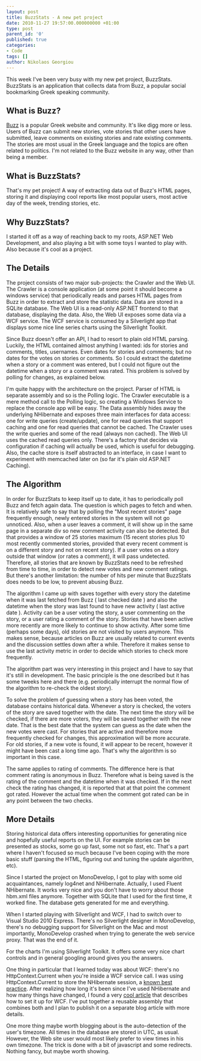 ```yaml
---
layout: post
title: BuzzStats - A new pet project
date: 2010-11-27 19:57:00.000000000 +01:00
type: post
parent_id: '0'
published: true
categories:
- Code
tags: []
author: Nikolaos Georgiou
---
```


This week I've been very busy with my new pet project, BuzzStats.
BuzzStats is an application that collects data from Buzz, a popular social bookmarking Greek speaking community.
<h2>What is Buzz?</h2>

<a href="http://buzz.reality-tape.com/" target="_blank">Buzz</a> is a popular Greek website and community. It's like digg more or less. Users of Buzz can submit new stories, vote stories that other users have submitted, leave comments on existing stories and rate existing comments. The stories are most usual in the Greek language and the topics are often related to politics. I'm not related to the Buzz website in any way, other than being a member.
<h2>What is BuzzStats?</h2>

That's my pet project! A way of extracting data out of Buzz's HTML pages, storing it and displaying cool reports like most popular users, most active day of the week, trending stories, etc.
<h2>Why BuzzStats?</h2>

I started it off as a way of reaching back to my roots, ASP.NET Web Development, and also playing a bit with some toys I wanted to play with. Also because it's cool as a project.
<h2>The Details</h2>

The project consists of two major sub-projects: the Crawler and the Web UI. The Crawler is a console application (at some point it should become a windows service) that periodically reads and parses HTML pages from Buzz in order to extract and store the statistic data. Data are stored in a SQLite database. The Web UI is a read-only ASP.NET frontend to that database, displaying the data. Also, the Web UI exposes some data via a WCF service. The WCF service is consumed by a Silverlight app that displays some nice line series charts using the Silverlight Toolkit.

Since Buzz doesn't offer an API, I had to resort to plain old HTML parsing. Luckily, the HTML contained almost anything I wanted: ids for stories and comments, titles, usernames. Even dates for stories and comments; but no dates for the votes on stories or comments. So I could extract the datetime when a story or a comment was entered, but I could not figure out the datetime when a story or a comment was rated. This problem is solved by polling for changes, as explained below.

I'm quite happy with the architecture on the project. Parser of HTML is separate assembly and so is the Polling logic. The Crawler executable is a mere method call to the Polling logic, so creating a Windows Service to replace the console app will be easy. The Data assembly hides away the underlying NHibernate and exposes three main interfaces for data access: one for write queries (create/update), one for read queries that support caching and one for read queries that cannot be cached. The Crawler uses the write queries and some of the read (always non cached). The Web UI uses the cached read queries only. There's a factory that decides via configuration if caching will actually be used, which is useful for debugging. Also, the cache store is itself abstracted to an interface, in case I want to experiment with memcached later on (so far it's plain old ASP.NET Caching).
<h2>The Algorithm</h2>

In order for BuzzStats to keep itself up to date, it has to periodically poll Buzz and fetch again data. The question is which pages to fetch and when. It is relatively safe to say that by polling the "Most recent stories" page frequently enough, newly entered stories in the system will not go unnoticed. Also, when a user leaves a comment, it will show up in the same page in a separate div so new comment activity can also be detected. But that provides a window of 25 stories maximum (15 recent stories plus 10 most recently commented stories, provided that every recent comment is on a different story and not on recent story). If a user votes on a story outside that window (or rates a comment), it will pass undetected. Therefore, all stories that are known by BuzzStats need to be refreshed from time to time, in order to detect new votes and new comment ratings. But there's another limitation: the number of hits per minute that BuzzStats does needs to be low, to prevent abusing Buzz.

The algorithm I came up with saves together with every story the datetime when it was last fetched from Buzz ( last checked date ) and also the datetime when the story was last found to have new activity ( last active date ). Activity can be a user voting the story, a user commenting on the story, or a user rating a comment of the story. Stories that have been active more recently are more likely to continue to show activity. After some time (perhaps some days), old stories are not visited by users anymore. This makes sense, because articles on Buzz are usually related to current events and the discussion settles down after a while. Therefore it makes sense to use the last activity metric in order to decide which stories to check more frequently.

The algorithm part was very interesting in this project and I have to say that it's still in development. The basic principle is the one described but it has some tweeks here and there (e.g. periodically interrupt the normal flow of the algorithm to re-check the oldest story).

To solve the problem of guessing when a story has been voted, the database contains historical data. Whenever a story is checked, the voters of the story are saved together with the date. The next time the story will be checked, if there are more voters, they will be saved together with the new date. That is the best date that the system can guess as the date when the new votes were cast. For stories that are active and therefore more frequently checked for changes, this approximation will be more accurate. For old stories, if a new vote is found, it will appear to be recent, however it might have been cast a long time ago. That's why the algorithm is so important in this case.

The same applies to rating of comments. The difference here is that comment rating is anonymous in Buzz. Therefore what is being saved is the rating of the comment and the datetime when it was checked. If in the next check the rating has changed, it is reported that at that point the comment got rated. However the actual time when the comment got rated can be in any point between the two checks.
<h2>More Details</h2>

Storing historical data offers interesting opportunities for generating nice and hopefully useful reports on the UI. For example stories can be presented as stocks, some go up fast, some not so fast, etc. That's a part where I haven't focused so much because I've been coping with the more basic stuff (parsing the HTML, figuring out and tuning the update algorithm, etc).

Since I started the project on MonoDevelop, I got to play with some old acquaintances, namely log4net and NHibernate. Actually, I used Fluent NHibernate. It works very nice and you don't have to worry about those hbm.xml files anymore. Together with SQLite that I used for the first time, it worked fine. The database gets generated for me and everything.

When I started playing with Silverlight and WCF, I had to switch over to Visual Studio 2010 Express. There's no Silverlight designer in MonoDevelop, there's no debugging support for Silverlight on the Mac and most importantly, MonoDevelop crashed when trying to generate the web service proxy. That was the end of it.

For the charts I'm using Silverlight Toolkit. It offers some very nice chart controls and in general googling around gives you the answers.

One thing in particular that I learned today was about WCF: there's no HttpContext.Current when you're inside a WCF service call. I was using HttpContext.Current to store the NHibernate session, a <a href="http://www.codeproject.com/KB/architecture/NHibernateBestPractices.aspx" target="_blank">known best practice</a>. After realizing how long it's been since I've used NHibernate and how many things have changed, I found a very <a href="http://www.igloocoder.com/archive/2008/07/21/nhibernate-on-wcf.aspx" target="_blank">cool article</a> that describes how to set it up for WCF. I've put together a reusable assembly that combines both and I plan to publish it on a separate blog article with more details.

One more thing maybe worth blogging about is the auto-detection of the user's timezone. All times in the database are stored in UTC, as usual. However, the Web site user would most likely prefer to view times in his own timezone. The trick is done with a bit of javascript and some redirects. Nothing fancy, but maybe worth showing.
